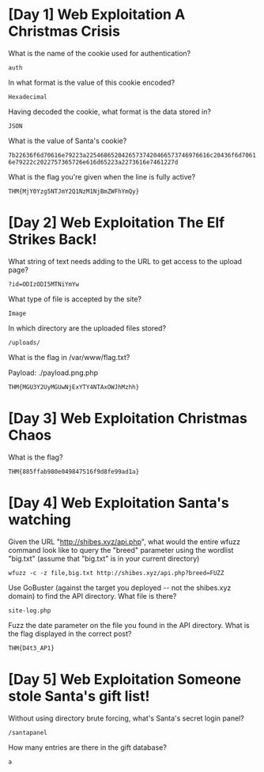 # [Day 1] Web Exploitation A Christmas Crisis
What is the name of the cookie used for authentication?

```auth```

In what format is the value of this cookie encoded?

```Hexadecimal```

Having decoded the cookie, what format is the data stored in?

```JSON```

What is the value of Santa's cookie?

```7b22636f6d70616e79223a22546865204265737420466573746976616c20436f6d70616e79222c2022757365726e616d65223a2273616e7461227d```

What is the flag you're given when the line is fully active?

```THM{MjY0Yzg5NTJmY2Q1NzM1NjBmZWFhYmQy}```

# [Day 2] Web Exploitation The Elf Strikes Back!
What string of text needs adding to the URL to get access to the upload page?

```?id=ODIzODI5MTNiYmYw```

What type of file is accepted by the site?

```Image```

In which directory are the uploaded files stored?

```/uploads/```

What is the flag in /var/www/flag.txt?

Payload: ./payload.png.php

```THM{MGU3Y2UyMGUwNjExYTY4NTAxOWJhMzhh}```

# [Day 3] Web Exploitation Christmas Chaos

What is the flag?

```THM{885ffab980e049847516f9d8fe99ad1a}```

# [Day 4] Web Exploitation Santa's watching

Given the URL "http://shibes.xyz/api.php", what would the entire wfuzz command look like to query the "breed" parameter using the wordlist "big.txt" (assume that "big.txt" is in your current directory)

```wfuzz -c -z file,big.txt http://shibes.xyz/api.php?breed=FUZZ```

Use GoBuster (against the target you deployed -- not the shibes.xyz domain) to find the API directory. What file is there?

```site-log.php```

Fuzz the date parameter on the file you found in the API directory. What is the flag displayed in the correct post?

```THM{D4t3_AP1}```

# [Day 5] Web Exploitation Someone stole Santa's gift list!

Without using directory brute forcing, what's Santa's secret login panel?

```/santapanel```

How many entries are there in the gift database?

```a```



